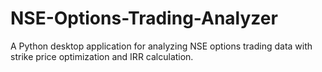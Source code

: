 # NSE-Options-Trading-Analyzer
A Python desktop application for analyzing NSE options trading data with strike price optimization and IRR calculation.
